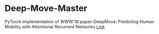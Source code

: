 # Deep-Move-Master
PyTorch implementation of WWW'18 paper-DeepMove: Predicting Human Mobility with Attentional Recurrent Networks [Link](https://dl.acm.org/doi/10.1145/3178876.3186058)
